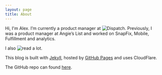 ```yaml
---
layout: page
title: About
---
```


Hi, I'm Alex. I’m currently a product manager at ![Dispatch](http://dispatch.me).  Previously, I was a product manager at Angie’s List and worked on SnapFix, Mobile, Fulfillment and analytics.

I also ![read](/book-notes/) a lot.

This blog is built with [Jekyll](http://jekyllrb.com), hosted by [GitHub Pages](https://pages.github.com/) and uses CloudFlare.  

The GitHub repo can found [here](https://github.com/laprade/laprade.github.io).
